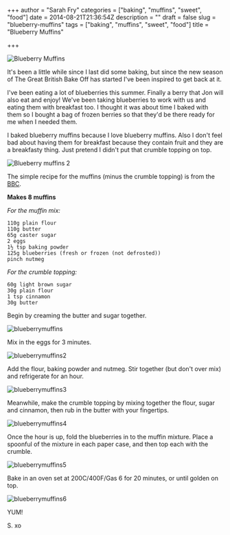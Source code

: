 +++
author = "Sarah Fry"
categories = ["baking", "muffins", "sweet", "food"]
date = 2014-08-21T21:36:54Z
description = ""
draft = false
slug = "blueberry-muffins"
tags = ["baking", "muffins", "sweet", "food"]
title = "Blueberry Muffins"

+++


![Blueberry Muffins](/content/images/2014/Aug/IMG_1890-copy.jpg)

It's been a little while since I last did some baking, but since the new season of The Great British Bake Off has started I've been inspired to get back at it.

I've been eating a lot of blueberries this summer. Finally a berry that Jon will also eat and enjoy! We've been taking blueberries to work with us and eating them with breakfast too. I thought it was about time I baked with them so I bought a bag of frozen berries so that they'd be there ready for me when I needed them. 

I baked blueberry muffins because I love blueberry muffins. Also I don't feel bad about having them for breakfast because they contain fruit and they are a breakfasty thing. Just pretend I didn't put that crumble topping on top.

![Blueberry muffins 2](/content/images/2014/Aug/IMG_1885-copy.jpg)

The simple recipe for the muffins (minus the crumble topping) is from the [BBC](http://www.bbc.co.uk/food/recipes/blueberrymuffins_67846).

**Makes 8 muffins**

*For the muffin mix:*

	110g plain flour
	110g butter
    65g caster sugar
    2 eggs
    1½ tsp baking powder
    125g blueberries (fresh or frozen (not defrosted))
    pinch nutmeg

*For the crumble topping:*

	60g light brown sugar
    30g plain flour
    1 tsp cinnamon
    30g butter

Begin by creaming the butter and sugar together.

![blueberrymuffins](/content/images/2014/Aug/IMG_1869-copy.jpg)

Mix in the eggs for 3 minutes.

![blueberrymuffins2](/content/images/2014/Aug/IMG_1870-copy.jpg)

Add the flour, baking powder and nutmeg. Stir together (but don't over mix) and refrigerate for an hour.

![blueberrymuffins3](/content/images/2014/Aug/IMG_1875-copy.jpg)

Meanwhile, make the crumble topping by mixing together the flour, sugar and cinnamon, then rub in the butter with your fingertips.

![blueberrymuffins4](/content/images/2014/Aug/IMG_1880-copy.jpg)

Once the hour is up, fold the blueberries in to the muffin mixture. Place a spoonful of the mixture in each paper case, and then top each with the crumble.

![blueberrymuffins5](/content/images/2014/Aug/IMG_1882-copy.jpg)

Bake in an oven set at 200C/400F/Gas 6 for 20 minutes, or until golden on top.

![blueberrymuffins6](/content/images/2014/Aug/IMG_1898-copy.jpg)

YUM!

S. xo

